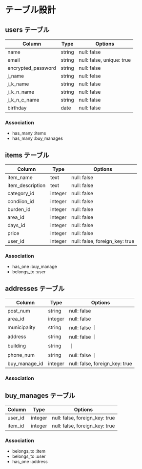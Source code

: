 # テーブル設計

## users テーブル

| Column   | Type   | Options     |
| -------- | ------ | ----------- |
| name     | string | null: false |
| email    | string | null: false, unique: true|
| encrypted_password | string | null: false |
| j_name   | string | null: felse |
| j_k_name | string | null: false |
| j_k_n_name | string | null: false |
| j_k_n_c_name | string | null: false |
| birthday | date | null: false |

### Association

- has_many :items
- has_many :buy_manages

## items テーブル

| Column   | Type       | Options                        |
| ------   | ---------- | ------------------------------ |
| item_name | text       | null: false |
| item_description   | text | null: false |
| category_id | integer | null: false |
| condiion_id | integer | null: false |
| burden_id   | integer | null: false |
| area_id     | integer | null: false |
| days_id     | integer | null: false |
| price    | integer | null: false |
| user_id  | integer | null: false, foreign_key: true |

### Association

- has_one :buy_manage
- belongs_to :user

## addresses テーブル

| Column  | Type       | Options                         |
| ------- | ---------- | ------------------------------  |
| post_num | string | null: false  |
| area_id     | integer | null: false |
| municipality | string | null: false  ｜
| address | string | null: false  ｜
| building | string |      ｜
| phone_num | string | null: false  ｜
| buy_manage_id | integer | null: false, foreign_key: true |

### Association



## buy_manages テーブル

| Column  | Type       | Options                         |
| ------- | ---------- | ------------------------------  |
| user_id | integer | null: false, foreign_key: true |
| item_id | integer | null: false, foreign_key: true |

### Association

- belongs_to :item
- belongs_to :user
- has_one :address


